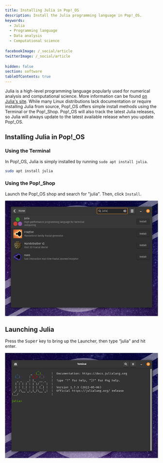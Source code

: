 ```yaml
---
title: Installing Julia in Pop!_OS
description: Install the Julia programming language in Pop!_OS.
keywords:
  - Julia
  - Programming language
  - Data analysis
  - Computational science

facebookImage: /_social/article
twitterImage: /_social/article

hidden: false
section: software
tableOfContents: true
---
```


Julia is a high-level programming language popularly used for numerical analysis and computational science. More information can be found [on Julia's site](https://julialang.org/). While many Linux distributions lack documentation or require installing Julia from source, Pop!\_OS offers simple install methods using the Terminal or the Pop!\_Shop. Pop!\_OS will also track the latest Julia releases, so Julia will always update to the latest available release when you update Pop!\_OS.

## Installing Julia in Pop!\_OS

### Using the Terminal

In Pop!_OS, Julia is simply installed by running `sudo apt install julia`.

```bash
sudo apt install julia
```

### Using the Pop!\_Shop

Launch the Pop!\_OS shop and search for "julia". Then, click `Install`.

![Install Julia in Pop!_Shop](/images/install-julia/julia-pop-shop-install.png)

## Launching Julia

Press the <kbd>Super</kbd> key to bring up the Launcher, then type “julia” and hit enter.

![Launching Julia in Pop!_OS](/images/install-julia/launch-julia.png)

